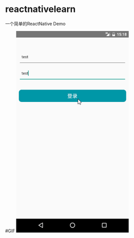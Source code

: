 # reactnativelearn

一个简单的ReactNative Demo

#GIF
![Alt Text](https://github.com/X-FAN/resource/blob/master/gif/reactnative.gif)
